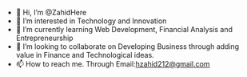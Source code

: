 - 👋 Hi, I’m @ZahidHere
- 👀 I’m interested in Technology and Innovation
- 🌱 I’m currently learning Web Development, Financial Analysis and Entrepreneurship
- 💞️ I’m looking to collaborate on Developing Business through adding value in Finance and Technological ideas.
- 📫 How to reach me. Through Email:hzahid212@gmail.com 

<!---
ZahidHere/ZahidHere is a ✨ special ✨ repository because its `README.md` (this file) appears on your GitHub profile.
You can click the Preview link to take a look at your changes.
--->

